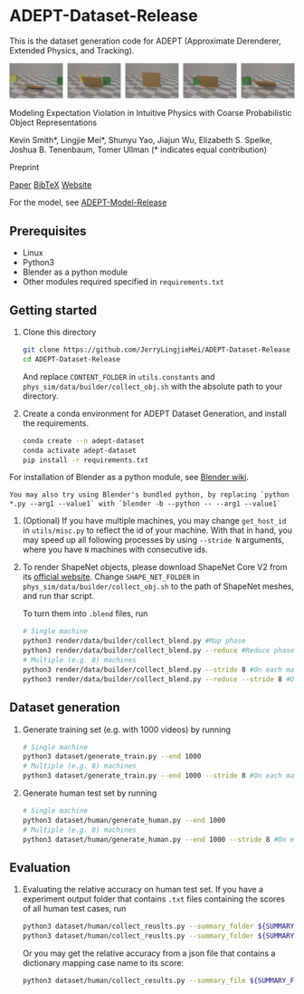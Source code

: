# ADEPT-Dataset-Release

This is the dataset generation code for ADEPT (Approximate Derenderer, Extended Physics, and Tracking).

![](assets/data.jpg)

Modeling Expectation Violation in Intuitive Physics with Coarse Probabilistic Object Representations

Kevin Smith*, Lingjie Mei*, Shunyu Yao, Jiajun Wu, Elizabeth S. Spelke, Joshua B. Tenenbaum, Tomer Ullman  (* indicates equal contribution)

Preprint

[Paper](http://physadept.csail.mit.edu/papers/adept.pdf) [BibTeX](http://physadept.csail.mit.edu/bibtex/adept.bib) [Website](http://physadept.csail.mit.edu/)

For the model, see [ADEPT-Model-Release](https://github.com/JerryLingjieMei/ADEPT-Model-Release)
## Prerequisites
- Linux
- Python3
- Blender as a python module
- Other modules required specified in `requirements.txt`

## Getting started
1. Clone this directory

    ```bash
    git clone https://github.com/JerryLingjieMei/ADEPT-Dataset-Release
    cd ADEPT-Dataset-Release
    ```
    
    And replace `CONTENT_FOLDER` in `utils.constants` and `phys_sim/data/builder/collect_obj.sh` 
    with the absolute path to your directory.
    
1. Create a conda environment for ADEPT Dataset Generation,
 and install the requirements. 
 
    ```bash
    conda create --n adept-dataset
    conda activate adept-dataset
    pip install -r requirements.txt
    ```
 
 For installation of Blender as a python module, see [Blender wiki](https://wiki.blender.org/wiki/Building_Blender/Linux/Ubuntu).
    
    You may also try using Blender's bundled python, by replacing `python *.py --arg1 --value1` with `blender -b --python -- --arg1 --value1`

1. (Optional) If you have multiple machines, you may change `get_host_id` in `utils/misc.py` 
to reflect the id of your machine. With that in hand, you may speed up all following processes by using `--stride N` arguments, where you have `N` machines with consecutive ids.

1. To render ShapeNet objects, please download ShapeNet Core V2 from its [official website](https://www.shapenet.org/). 
Change `SHAPE_NET_FOLDER` in `phys_sim/data/builder/collect_obj.sh` to the path of ShapeNet meshes, and run thar script.

    To turn them into `.blend` files, run
    ```bash
    # Single machine
    python3 render/data/builder/collect_blend.py #Map phase
    python3 render/data/builder/collect_blend.py --reduce #Reduce phase
    # Multiple (e.g. 8) machines
    python3 render/data/builder/collect_blend.py --stride 8 #On each machine
    python3 render/data/builder/collect_blend.py --reduce --stride 8 #On a single machine
    ```

## Dataset generation
1. Generate training set (e.g. with 1000 videos) by running
    ```bash
    # Single machine
    python3 dataset/generate_train.py --end 1000
    # Multiple (e.g. 8) machines
    python3 dataset/generate_train.py --end 1000 --stride 8 #On each machine
    ```
    
1. Generate human test set by running
    ```bash
    # Single machine
    python3 dataset/human/generate_human.py --end 1000
    # Multiple (e.g. 8) machines
    python3 dataset/human/generate_human.py --end 1000 --stride 8 #On each machine
    ```

## Evaluation

1. Evaluating the relative accuracy on human test set. 
If you have a experiment output folder that contains `.txt` files containing the scores of all human test cases, run
    ```bash
    python3 dataset/human/collect_reuslts.py --summary_folder ${SUMMARY_FOLDER} #Score in SUMMARY_FOLDER/results
    python3 dataset/human/collect_reuslts.py --summary_folder ${SUMMARY_FOLDER} --output_folder ${OUTPUT_FOLDER} #Custom output folder
    ```
    Or you may get the relative accuracy from a json file that contains a dictionary mapping case name to its score:
    ```bash
    python3 dataset/human/collect_results.py --summary_file ${SUMMARY_FILE} --output_folder ${OUTPUT_FOLDER} #Custom output folder
    ```

